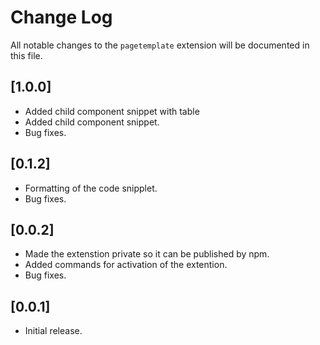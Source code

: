 # Change Log

All notable changes to the `pagetemplate` extension will be documented in this file.

## [1.0.0]

- Added child component snippet with table
- Added child component snippet.
- Bug fixes.

## [0.1.2]

- Formatting of the code snipplet.
- Bug fixes.

## [0.0.2]

- Made the extenstion private so it can be published by npm.
- Added commands for activation of the extention.
- Bug fixes.

## [0.0.1]

- Initial release.
